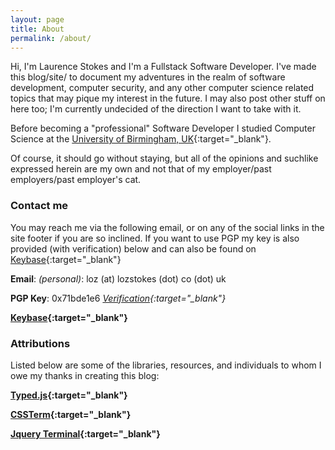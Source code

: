```yaml
---
layout: page
title: About
permalink: /about/
---
```


Hi, I'm Laurence Stokes and I'm a Fullstack Software Developer. I've made this blog/site/ to document my adventures in the realm of software development, computer security, and any other computer science related topics that may pique my interest in the future. I may also post other stuff on here too; I'm currently undecided of the direction I want to take with it.

Before becoming a "professional" Software Developer I studied Computer Science at the [University of Birmingham, UK](https://www.cs.bham.ac.uk/){:target="_blank"}. 

Of course, it should go without staying, but all of the opinions and suchlike expressed herein are my own and not that of my employer/past employers/past employer's cat.


### Contact me

You may reach me via the following email, or on any of the social links in the site footer if you are so inclined. If you want to use PGP my key is also provided (with verification) below and can also be found on [Keybase](https://keybase.io/liggles){:target="_blank"}

**Email**: *(personal)*: loz (at) lozstokes (dot) co (dot) uk

**PGP Key**: 0x71bde1e6 *[Verification](https://pgp.mit.edu/pks/lookup?op=vindex&search=0x1048364371BDE1E6){:target="_blank"}*

**[Keybase](https://keybase.io/liggles){:target="_blank"}**

### Attributions

Listed below are some of the libraries, resources, and individuals to whom I owe my thanks in creating this blog:

 **[Typed.js](http://www.mattboldt.com/demos/typed-js/){:target="_blank"}**

 **[CSSTerm](https://github.com/nstephens/cssterm){:target="_blank"}**

 **[Jquery Terminal](http://terminal.jcubic.pl/){:target="_blank"}**
